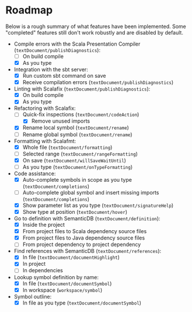# Roadmap

Below is a rough summary of what features have been implemented. Some
"completed" features still don't work robustly and are disabled by default.

* Compile errors with the Scala Presentation Compiler
  (`textDocument/publishDiagnostics`):
  * [ ] On build compile
  * [x] As you type
* Integration with the sbt server:
  * [x] Run custom sbt command on save
  * [x] Receive compilation errors (`textDocument/publishDiagnostics`)
* Linting with Scalafix (`textDocument/publishDiagnostics`):
  * [x] On build compile
  * [x] As you type
* Refactoring with Scalafix:
  * [ ] Quick-fix inspections (`textDocument/codeAction`)
    * [x] Remove unused imports
  * [x] Rename local symbol (`textDocument/rename`)
  * [ ] Rename global symbol (`textDocument/rename`)
* Formatting with Scalafmt:
  * [x] Whole file (`textDocument/formatting`)
  * [ ] Selected range (`textDocument/rangeFormatting`)
  * [x] On save (`textDocument/willSaveWaitUntil`)
  * [ ] As you type (`textDocument/onTypeFormatting`)
* Code assistance:
  * [x] Auto-complete symbols in scope as you type (`textDocument/completions`)
  * [ ] Auto-complete global symbol and insert missing imports
        (`textDocument/completions`)
  * [x] Show parameter list as you type (`textDocument/signatureHelp`)
  * [x] Show type at position (`textDocument/hover`)
* Go to definition with SemanticDB (`textDocument/definition`):
  * [x] Inside the project
  * [x] From project files to Scala dependency source files
  * [x] From project files to Java dependency source files
  * [ ] From project dependency to project dependency
* Find references with SemanticDB (`textDocument/references`):
  * [x] In file (`textDocument/documentHighlight`)
  * [x] In project
  * [ ] In dependencies
* Lookup symbol definition by name:
  * [x] In file (`textDocument/documentSymbol`)
  * [x] In workspace (`workspace/symbol`)
* Symbol outline:
  * [x] In file as you type (`textDocument/documentSymbol`)
